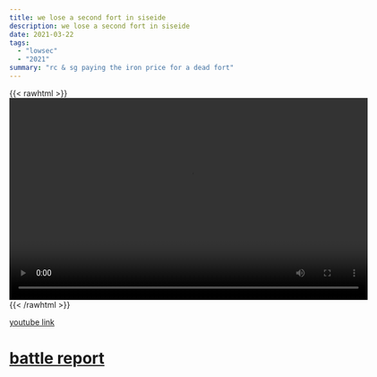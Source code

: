 ```yaml
---
title: we lose a second fort in siseide
description: we lose a second fort in siseide
date: 2021-03-22
tags:
  - "lowsec"
  - "2021"
summary: "rc & sg paying the iron price for a dead fort"
---
```


{{< rawhtml >}}<video width="640" height="360" controls>
<source src="https://crowdfile.net/snuffed/fort-siseide-2.mp4" type="video/mp4">
Your browser does not support the video tag.</video>{{< /rawhtml >}}

[youtube link](https://www.youtube.com/watch?v=UHsCrQO_Hyg)

# [battle report](https://br.evetools.org/br/6058f33b19edce0013544a2a)
